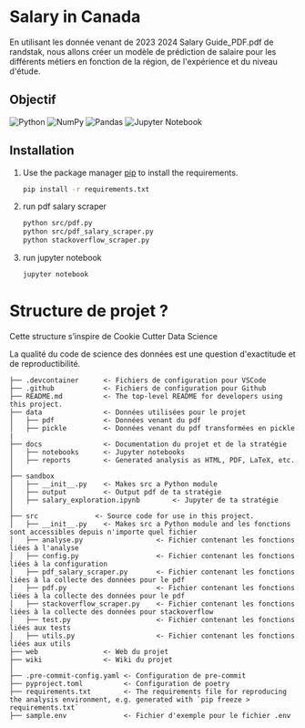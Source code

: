 # Salary in Canada

En utilisant les donnée venant de 2023 2024 Salary Guide_PDF.pdf de randstak, nous allons créer un modèle de prédiction de salaire pour les différents métiers en fonction de la région, de l'expérience et du niveau d'étude.

## Objectif
![Python](https://img.shields.io/badge/python-3670A0?style=for-the-badge&logo=python&logoColor=ffdd54)
![NumPy](https://img.shields.io/badge/numpy-%23013243.svg?style=for-the-badge&logo=numpy&logoColor=white)
![Pandas](https://img.shields.io/badge/pandas-%23150458.svg?style=for-the-badge&logo=pandas&logoColor=white)
![Jupyter Notebook](https://img.shields.io/badge/jupyter-%23FA0F00.svg?style=for-the-badge&logo=jupyter&logoColor=white)

## Installation

1. Use the package manager [pip](https://pip.pypa.io/en/stable/) to install the requirements.

   ```bash
   pip install -r requirements.txt
   ```

2. run pdf salary scraper

   ```bash
   python src/pdf.py
   python src/pdf_salary_scraper.py
   python stackoverflow_scraper.py
   ```

3. run jupyter notebook

   ```bash
   jupyter notebook
   ```

# Structure de projet ?

Cette structure s’inspire de Cookie Cutter Data Science

La qualité du code de science des données est une question d'exactitude et de reproductibilité.

```
├── .devcontainer      <- Fichiers de configuration pour VSCode
├── .github            <- Fichiers de configuration pour Github
├── README.md          <- The top-level README for developers using this project.
├── data               <- Données utilisées pour le projet
│   ├── pdf            <- Données venant du pdf
│   ├── pickle         <- Données venant du pdf transformées en pickle
|
├── docs               <- Documentation du projet et de la stratégie
│   ├── notebooks      <- Jupyter notebooks
│   ├── reports        <- Generated analysis as HTML, PDF, LaTeX, etc.
│
├── sandbox
│   ├── __init__.py    <- Makes src a Python module
│   ├── output         <- Output pdf de ta stratégie
│   ├── salary_exploration.ipynb        <- Jupyter de ta stratégie
│
├── src              <- Source code for use in this project.
│   ├── __init__.py    <- Makes src a Python module and les fonctions sont accessibles depuis n'importe quel fichier
│   ├── analyse.py                  <- Fichier contenant les fonctions liées à l'analyse
│   ├── config.py                   <- Fichier contenant les fonctions liées à la configuration
│   ├── pdf_salary_scraper.py       <- Fichier contenant les fonctions liées à la collecte des données pour le pdf
│   ├── pdf.py                      <- Fichier contenant les fonctions liées à la collecte des données pour le pdf
│   ├── stackoverflow_scraper.py    <- Fichier contenant les fonctions liées à la collecte des données pour stackoverflow
│   ├── test.py                     <- Fichier contenant les fonctions liées aux tests
│   ├── utils.py                    <- Fichier contenant les fonctions liées aux utils
├── web                <- Web du projet
├── wiki               <- Wiki du projet
│
├── .pre-commit-config.yaml <- Configuration de pre-commit
├── pyproject.toml          <- Configuration de poetry
├── requirements.txt        <- The requirements file for reproducing the analysis environment, e.g. generated with `pip freeze > requirements.txt`
├── sample.env              <- Fichier d'exemple pour le fichier .env
```

